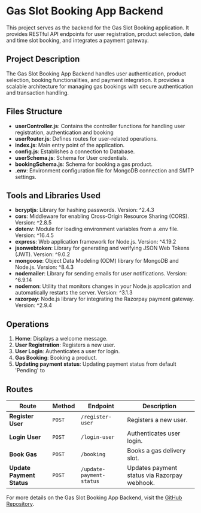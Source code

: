 # Gas Slot Booking App Backend

This project serves as the backend for the Gas Slot Booking application. It provides RESTful API endpoints for user registration, product selection, date and time slot booking, and integrates a payment gateway.

## Project Description

The Gas Slot Booking App Backend handles user authentication, product selection, booking functionalities, and payment integration. It provides a scalable architecture for managing gas bookings with secure authentication and transaction handling.

## Files Structure

- **userController.js**: Contains the controller functions for handling user registration, authentication and booking
- **userRouter.js**: Defines routes for user-related operations.
- **index.js**: Main entry point of the application.
- **config.js**: Establishes a connection to Database.
- **userSchema.js**: Schema for User credentials.
- **bookingSchema.js**: Schema for booking a gas product.
- **.env**: Environment configuration file for MongoDB connection and SMTP settings.

## Tools and Libraries Used

- **bcryptjs**: Library for hashing passwords. Version: ^2.4.3
- **cors**: Middleware for enabling Cross-Origin Resource Sharing (CORS). Version: ^2.8.5
- **dotenv**: Module for loading environment variables from a .env file. Version: ^16.4.5
- **express**: Web application framework for Node.js. Version: ^4.19.2
- **jsonwebtoken**: Library for generating and verifying JSON Web Tokens (JWT). Version: ^9.0.2
- **mongoose**: Object Data Modeling (ODM) library for MongoDB and Node.js. Version: ^8.4.3
- **nodemailer**: Library for sending emails for user notifications. Version: ^6.9.14
- **nodemon**: Utility that monitors changes in your Node.js application and automatically restarts the server. Version: ^3.1.3
- **razorpay**: Node.js library for integrating the Razorpay payment gateway. Version: ^2.9.4

## Operations

1. **Home**: Displays a welcome message.
2. **User Registration**: Registers a new user.
3. **User Login**: Authenticates a user for login.
4. **Gas Booking**: Booking a product.
5. **Updating payment status**: Updating payment status from default 'Pending' to

## Routes

| **Route**                 | **Method** | **Endpoint**             | **Description**                              |
| ------------------------- | ---------- | ------------------------ | -------------------------------------------- |
| **Register User**         | `POST`     | `/register-user`         | Registers a new user.                        |
| **Login User**            | `POST`     | `/login-user`            | Authenticates user login.                    |
| **Book Gas**              | `POST`     | `/booking`               | Books a gas delivery slot.                   |
| **Update Payment Status** | `POST`     | `/update-payment-status` | Updates payment status via Razorpay webhook. |

For more details on the Gas Slot Booking App Backend, visit the [GitHub Repository](https://github.com/Lekkaiyaraja/Gas-Slot-booking-app-Backend).

